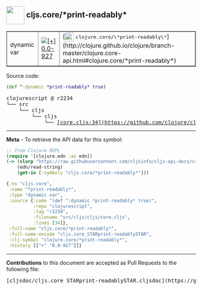 ## <img width="48px" valign="middle" src="http://i.imgur.com/Hi20huC.png"> cljs.core/\*print-readably\*

 <table border="1">
<tr>

<td>dynamic var</td>
<td><a href="https://github.com/cljsinfo/cljs-api-docs/tree/0.0-927"><img valign="middle" alt="[+] 0.0-927" src="https://img.shields.io/badge/+-0.0--927-lightgrey.svg"></a> </td>
<td>
[<img height="24px" valign="middle" src="http://i.imgur.com/1GjPKvB.png"> <samp>clojure.core/\*print-readably\*</samp>](http://clojure.github.io/clojure/branch-master/clojure.core-api.html#clojure.core/*print-readably*)
</td>
</tr>
</table>






Source code:

```clj
(def ^:dynamic *print-readably* true)
```

 <pre>
clojurescript @ r2234
└── src
    └── cljs
        └── cljs
            └── <ins>[core.cljs:34](https://github.com/clojure/clojurescript/blob/r2234/src/cljs/cljs/core.cljs#L34)</ins>
</pre>


---

__Meta__ - To retrieve the API data for this symbol:

```clj
;; from Clojure REPL
(require '[clojure.edn :as edn])
(-> (slurp "https://raw.githubusercontent.com/cljsinfo/cljs-api-docs/catalog/cljs-api.edn")
    (edn/read-string)
    (get-in [:symbols "cljs.core/*print-readably*"]))
```

```clj
{:ns "cljs.core",
 :name "*print-readably*",
 :type "dynamic var",
 :source {:code "(def ^:dynamic *print-readably* true)",
          :repo "clojurescript",
          :tag "r2234",
          :filename "src/cljs/cljs/core.cljs",
          :lines [34]},
 :full-name "cljs.core/*print-readably*",
 :full-name-encode "cljs.core_STARprint-readablySTAR",
 :clj-symbol "clojure.core/*print-readably*",
 :history [["+" "0.0-927"]]}

```

---

__Contributions__ to this document are accepted as Pull Requests to the following file:

 <pre>
[cljsdoc/cljs.core_STARprint-readablySTAR.cljsdoc](https://github.com/cljsinfo/cljs-api-docs/blob/master/cljsdoc/cljs.core_STARprint-readablySTAR.cljsdoc)
</pre>

